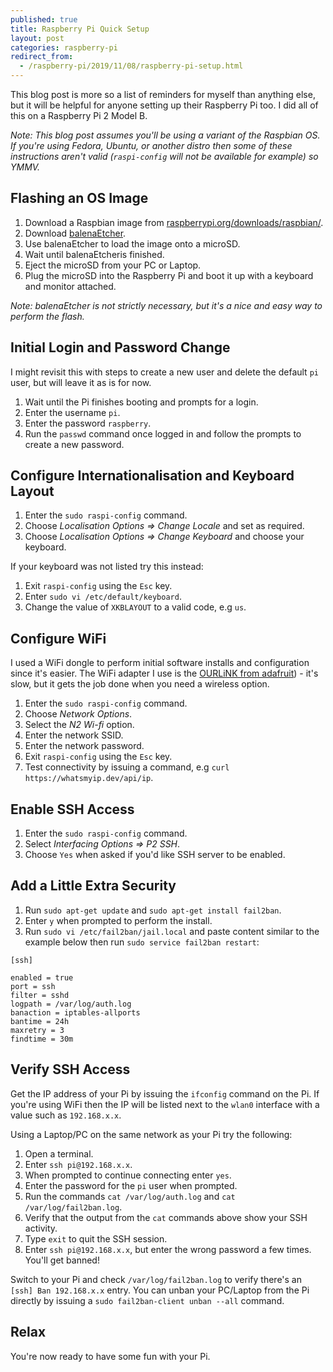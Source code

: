 ```yaml
---
published: true
title: Raspberry Pi Quick Setup
layout: post
categories: raspberry-pi
redirect_from:
  - /raspberry-pi/2019/11/08/raspberry-pi-setup.html
---
```


This blog post is more so a list of reminders for myself than anything else,
but it will be helpful for anyone setting up their Raspberry Pi too. I did all
of this on a Raspberry Pi 2 Model B.

_Note: This blog post assumes you'll be using a variant of the Raspbian OS. If
you're using Fedora, Ubuntu, or another distro then some of these instructions
aren't valid (`raspi-config` will not be available for example) so YMMV._

## Flashing an OS Image

1. Download a Raspbian image from [raspberrypi.org/downloads/raspbian/](https://www.raspberrypi.org/downloads/raspbian/).
1. Download [balenaEtcher](https://www.balena.io/etcher/).
1. Use balenaEtcher to load the image onto a microSD.
1. Wait until balenaEtcheris finished.
1. Eject the microSD from your PC or Laptop.
1. Plug the microSD into the Raspberry Pi and boot it up with a keyboard and
monitor attached.

_Note: balenaEtcher is not strictly necessary, but it's a nice and easy way to perform the flash._


## Initial Login and Password Change

I might revisit this with steps to create a new user and delete the default
`pi` user, but will leave it as is for now.

1. Wait until the Pi finishes booting and prompts for a login.
1. Enter the username `pi`.
1. Enter the password `raspberry`.
1. Run the `passwd` command once logged in and follow the prompts to create a new password.


## Configure Internationalisation and Keyboard Layout

1. Enter the `sudo raspi-config` command.
1. Choose _Localisation Options => Change Locale_ and set as required.
1. Choose _Localisation Options => Change Keyboard_ and choose your keyboard.

If your keyboard was not listed try this instead:

1. Exit `raspi-config` using the `Esc` key.
1. Enter `sudo vi /etc/default/keyboard`.
1. Change the value of `XKBLAYOUT` to a valid code, e.g `us`.

## Configure WiFi

I used a WiFi dongle to perform initial software installs and configuration
since it's easier. The WiFi adapter I use is the 
[OURLiNK from adafruit](https://www.adafruit.com/product/1012)) - it's slow,
but it gets the job done when you need a wireless option.

1. Enter the `sudo raspi-config` command.
1. Choose _Network Options_.
1. Select the _N2 Wi-fi_ option.
1. Enter the network SSID.
1. Enter the network password.
1. Exit `raspi-config` using the `Esc` key.
1. Test connectivity by issuing a command, e.g `curl https://whatsmyip.dev/api/ip`.

## Enable SSH Access

1. Enter the `sudo raspi-config` command.
1. Select _Interfacing Options => P2 SSH_.
1. Choose `Yes` when asked if you'd like SSH server to be enabled.

## Add a Little Extra Security

1. Run `sudo apt-get update` and `sudo apt-get install fail2ban`.
1. Enter `y` when prompted to perform the install.
1. Run `sudo vi /etc/fail2ban/jail.local` and paste content similar to the
example below then run `sudo service fail2ban restart`:

```
[ssh]

enabled = true
port = ssh
filter = sshd
logpath = /var/log/auth.log
banaction = iptables-allports
bantime = 24h
maxretry = 3
findtime = 30m
```

## Verify SSH Access

Get the IP address of your Pi by issuing the `ifconfig` command on the Pi. If
you're using WiFi then the IP  will be listed next to the `wlan0` interface
with a value such as `192.168.x.x`.

Using a Laptop/PC on the same network as your Pi try the following:

1. Open a terminal.
1. Enter `ssh pi@192.168.x.x`.
1. When prompted to continue connecting enter `yes`.
1. Enter the password for the `pi` user when prompted.
1. Run the commands `cat /var/log/auth.log` and `cat /var/log/fail2ban.log`.
1. Verify that the output from the `cat` commands above show your SSH activity.
1. Type `exit` to quit the SSH session.
1. Enter `ssh pi@192.168.x.x`, but enter the wrong password a few times. You'll get banned!

Switch to your Pi and check `/var/log/fail2ban.log` to verify there's an
`[ssh] Ban 192.168.x.x` entry. You can unban your PC/Laptop from the Pi
directly by issuing a `sudo fail2ban-client unban --all` command.

## Relax

You're now ready to have some fun with your Pi.